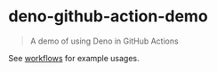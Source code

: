 # deno-github-action-demo

> A demo of using Deno in GitHub Actions

See [workflows](https://github.com/kt3k/deno-github-action-demo/tree/master/.github/workflows) for example usages.
